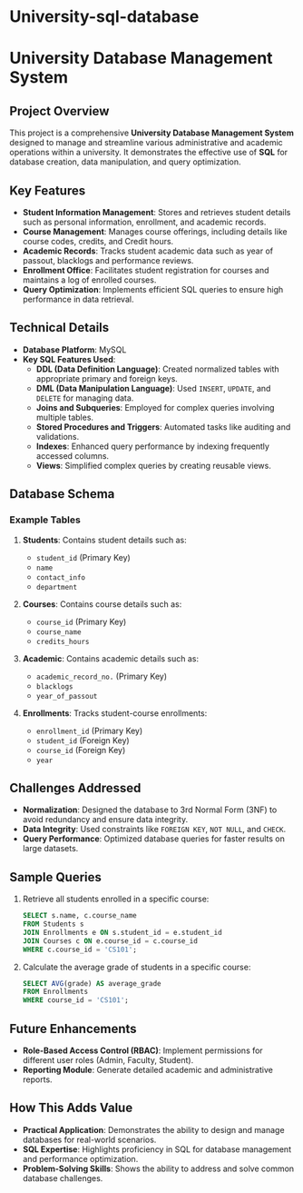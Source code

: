 # University-sql-database

# University Database Management System

## Project Overview
This project is a comprehensive **University Database Management System** designed to manage and streamline various administrative and academic operations within a university. It demonstrates the effective use of **SQL** for database creation, data manipulation, and query optimization.

## Key Features
- **Student Information Management**: Stores and retrieves student details such as personal information, enrollment, and academic records.
- **Course Management**: Manages course offerings, including details like course codes, credits, and Credit hours.
- **Academic Records**: Tracks student academic data such as year of passout, blacklogs and performance reviews.
- **Enrollment Office**: Facilitates student registration for courses and maintains a log of enrolled courses.
- **Query Optimization**: Implements efficient SQL queries to ensure high performance in data retrieval.

## Technical Details
- **Database Platform**: MySQL 
- **Key SQL Features Used**:
  - **DDL (Data Definition Language)**: Created normalized tables with appropriate primary and foreign keys.
  - **DML (Data Manipulation Language)**: Used `INSERT`, `UPDATE`, and `DELETE` for managing data.
  - **Joins and Subqueries**: Employed for complex queries involving multiple tables.
  - **Stored Procedures and Triggers**: Automated tasks like auditing and validations.
  - **Indexes**: Enhanced query performance by indexing frequently accessed columns.
  - **Views**: Simplified complex queries by creating reusable views.

## Database Schema
### Example Tables
1. **Students**: Contains student details such as:
   - `student_id` (Primary Key)
   - `name`
   - `contact_info`
   - `department`

2. **Courses**: Contains course details such as:
   - `course_id` (Primary Key)
   - `course_name`
   - `credits_hours`

3. **Academic**: Contains academic details such as:
   - `academic_record_no.` (Primary Key)
   - `blacklogs`
   - `year_of_passout`

4. **Enrollments**: Tracks student-course enrollments:
   - `enrollment_id` (Primary Key)
   - `student_id` (Foreign Key)
   - `course_id` (Foreign Key)
   - `year`

## Challenges Addressed
- **Normalization**: Designed the database to 3rd Normal Form (3NF) to avoid redundancy and ensure data integrity.
- **Data Integrity**: Used constraints like `FOREIGN KEY`, `NOT NULL`, and `CHECK`.
- **Query Performance**: Optimized database queries for faster results on large datasets.

## Sample Queries
1. Retrieve all students enrolled in a specific course:
   ```sql
   SELECT s.name, c.course_name
   FROM Students s
   JOIN Enrollments e ON s.student_id = e.student_id
   JOIN Courses c ON e.course_id = c.course_id
   WHERE c.course_id = 'CS101';
   ```
2. Calculate the average grade of students in a specific course:
   ```sql
   SELECT AVG(grade) AS average_grade
   FROM Enrollments
   WHERE course_id = 'CS101';
   ```

## Future Enhancements
- **Role-Based Access Control (RBAC)**: Implement permissions for different user roles (Admin, Faculty, Student).
- **Reporting Module**: Generate detailed academic and administrative reports.


## How This Adds Value
- **Practical Application**: Demonstrates the ability to design and manage databases for real-world scenarios.
- **SQL Expertise**: Highlights proficiency in SQL for database management and performance optimization.
- **Problem-Solving Skills**: Shows the ability to address and solve common database challenges.
